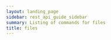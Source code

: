 ```yaml
---
layout: landing_page
sidebar: rest_api_guide_sidebar
summary: Listing of commands for files
title: files
---
```

